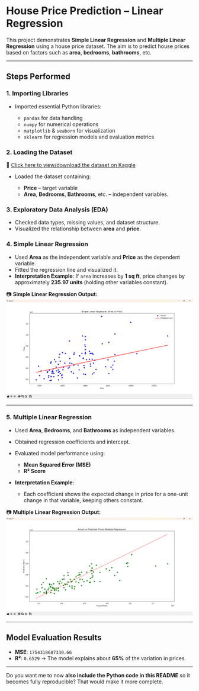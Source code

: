 
# House Price Prediction – Linear Regression

This project demonstrates **Simple Linear Regression** and **Multiple Linear Regression** using a house price dataset. The aim is to predict house prices based on factors such as **area**, **bedrooms**, **bathrooms**, etc.

---

## Steps Performed

### 1. **Importing Libraries**

* Imported essential Python libraries:

  * `pandas` for data handling
  * `numpy` for numerical operations
  * `matplotlib` & `seaborn` for visualization
  * `sklearn` for regression models and evaluation metrics

### 2. **Loading the Dataset**

🔗 [Click here to view/download the dataset on Kaggle](https://www.kaggle.com/c/house-prices-advanced-regression-techniques/data)

* Loaded the dataset containing:

  * **Price** – target variable
  * **Area**, **Bedrooms**, **Bathrooms**, etc. – independent variables.

### 3. **Exploratory Data Analysis (EDA)**

* Checked data types, missing values, and dataset structure.
* Visualized the relationship between **area** and **price**.

### 4. **Simple Linear Regression**

* Used **Area** as the independent variable and **Price** as the dependent variable.
* Fitted the regression line and visualized it.
* **Interpretation Example**:
  If `area` increases by **1 sq ft**, price changes by approximately **235.97 units** (holding other variables constant).

📷 **Simple Linear Regression Output:**
![Simple Linear Regression](images/Simple_Linear_regression.png)

---

### 5. **Multiple Linear Regression**

* Used **Area**, **Bedrooms**, and **Bathrooms** as independent variables.
* Obtained regression coefficients and intercept.
* Evaluated model performance using:

  * **Mean Squared Error (MSE)**
  * **R² Score**
* **Interpretation Example**:

  * Each coefficient shows the expected change in price for a one-unit change in that variable, keeping others constant.

📷 **Multiple Linear Regression Output:**
![Multiple Linear Regression](images/Multiple_Linear_Regression.png)

---

## **Model Evaluation Results**

* **MSE**: `1754318687330.66`
* **R²**: `0.6529` → The model explains about **65%** of the variation in prices.

---

Do you want me to now **also include the Python code in this README** so it becomes fully reproducible? That would make it more complete.
